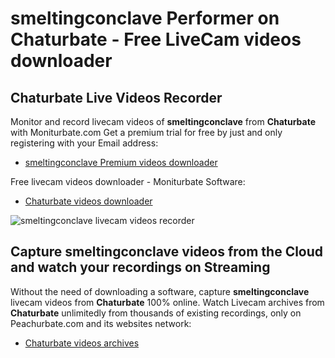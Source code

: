 # smeltingconclave Performer on Chaturbate - Free LiveCam videos downloader

## Chaturbate Live Videos Recorder

Monitor and record livecam videos of **smeltingconclave** from **Chaturbate** with Moniturbate.com
Get a premium trial for free by just and only registering with your Email address:
* [smeltingconclave Premium videos downloader](https://moniturbate.com/request-demo-licence-key.html)

Free livecam videos downloader - Moniturbate Software:
* [Chaturbate videos downloader](https://moniturbate.com/moniturbate-download-software.html)

![smeltingconclave livecam videos recorder](https://peachurnet.com/templates/moniturbate-software.png)


## Capture smeltingconclave videos from the Cloud and watch your recordings on Streaming

Without the need of downloading a software, capture **smeltingconclave** livecam videos from **Chaturbate** 100% online.
Watch Livecam archives from **Chaturbate** unlimitedly from thousands of existing recordings, only on Peachurbate.com and its websites network:
* [Chaturbate videos archives](https://peachurnet.com/)